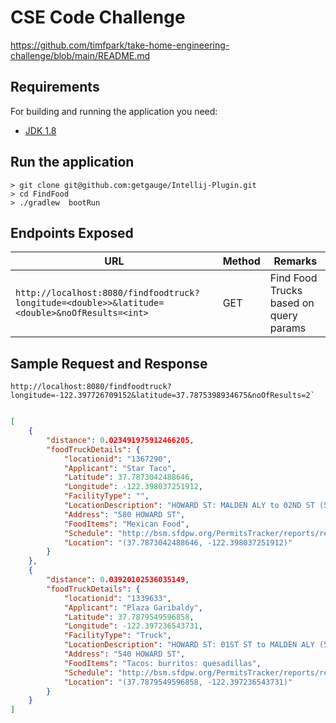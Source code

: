 # CSE Code Challenge
https://github.com/timfpark/take-home-engineering-challenge/blob/main/README.md

## Requirements

For building and running the application you need:

- [JDK 1.8](http://www.oracle.com/technetwork/java/javase/downloads/jdk8-downloads-2133151.html)

## Run the application
```
> git clone git@github.com:getgauge/Intellij-Plugin.git
> cd FindFood
> ./gradlew  bootRun
```
## Endpoints Exposed
|                  URL                   | Method |          Remarks       |
|----------------------------------------|--------|------------------------|
|`http://localhost:8080/findfoodtruck?longitude=<double>>&latitude=<double>&noOfResults=<int>`           | GET    | Find Food Trucks based on query params               |

## Sample Request and Response

```
http://localhost:8080/findfoodtruck?longitude=-122.397726709152&latitude=37.7875398934675&noOfResults=2`
```
```json

[
    {
        "distance": 0.023491975912466205,
        "foodTruckDetails": {
            "locationid": "1367290",
            "Applicant": "Star Taco",
            "Latitude": 37.7873042488646,
            "Longitude": -122.398037251912,
            "FacilityType": "",
            "LocationDescription": "HOWARD ST: MALDEN ALY to 02ND ST (574 - 599)",
            "Address": "580 HOWARD ST",
            "FoodItems": "Mexican Food",
            "Schedule": "http://bsm.sfdpw.org/PermitsTracker/reports/report.aspx?title=schedule&report=rptSchedule&params=permit=19MFF-00128&ExportPDF=1&Filename=19MFF-00128_schedule.pdf",
            "Location": "(37.7873042488646, -122.398037251912)"
        }
    },
    {
        "distance": 0.03920102536035149,
        "foodTruckDetails": {
            "locationid": "1339633",
            "Applicant": "Plaza Garibaldy",
            "Latitude": 37.7879549596858,
            "Longitude": -122.397236543731,
            "FacilityType": "Truck",
            "LocationDescription": "HOWARD ST: 01ST ST to MALDEN ALY (500 - 589)",
            "Address": "540 HOWARD ST",
            "FoodItems": "Tacos: burritos: quesadillas",
            "Schedule": "http://bsm.sfdpw.org/PermitsTracker/reports/report.aspx?title=schedule&report=rptSchedule&params=permit=19MFF-00100&ExportPDF=1&Filename=19MFF-00100_schedule.pdf",
            "Location": "(37.7879549596858, -122.397236543731)"
        }
    }
]
```
